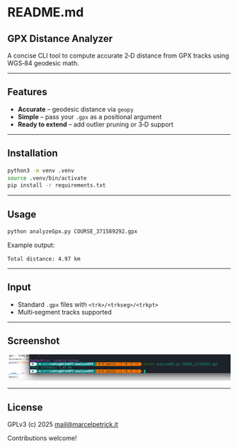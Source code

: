 # README.md

## GPX Distance Analyzer

A concise CLI tool to compute accurate 2‑D distance from GPX tracks using WGS‑84 geodesic math.

---

## Features

* **Accurate** – geodesic distance via `geopy`
* **Simple** – pass your `.gpx` as a positional argument
* **Ready to extend** – add outlier pruning or 3‑D support

---

## Installation

```bash
python3 -m venv .venv
source .venv/bin/activate
pip install -r requirements.txt
```

---

## Usage

```bash
python analyzeGpx.py COURSE_371589292.gpx
```

Example output:

```
Total distance: 4.97 km
```

---

## Input

* Standard `.gpx` files with `<trk>/<trkseg>/<trkpt>`
* Multi‑segment tracks supported

---

## Screenshot

![](result.png)

---

## License

GPLv3 (c) 2025 [mail@marcelpetrick.it](mailto:mail@marcelpetrick.it)

Contributions welcome!
